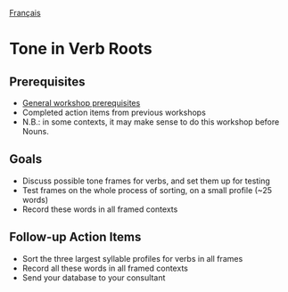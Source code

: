 <a href="../fr/ws/VERB_ROOT_TONE.md">Français</a>
# Tone in Verb Roots

## Prerequisites
- [General workshop prerequisites](../WORKSHOPS.md#Prerequisites)
- Completed action items from previous workshops
- N.B.: in some contexts, it may make sense to do this workshop before Nouns.

## Goals
- Discuss possible tone frames for verbs, and set them up for testing
- Test frames on the whole process of sorting, on a small profile (~25 words)
- Record these words in all framed contexts

## Follow-up Action Items
- Sort the three largest syllable profiles for verbs in all frames
- Record all these words in all framed contexts
- Send your database to your consultant
